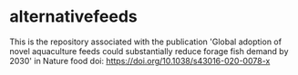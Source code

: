 # alternativefeeds
This is the repository associated with the publication 'Global adoption of novel aquaculture feeds could substantially reduce forage fish demand by 2030' in Nature food doi: https://doi.org/10.1038/s43016-020-0078-x
